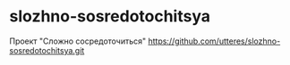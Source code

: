 # slozhno-sosredotochitsya
Проект "Сложно сосредоточиться"
https://github.com/utteres/slozhno-sosredotochitsya.git
